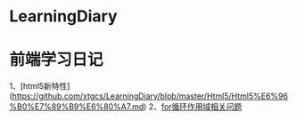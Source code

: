 # LearningDiary
# 前端学习日记
1、[html5新特性]
(https://github.com/xtgcs/LearningDiary/blob/master/Html5/Html5%E6%96%B0%E7%89%B9%E6%80%A7.md)
2、[for循环作用域相关问题](https://github.com/xtgcs/LearningDiary/blob/master/js%E4%BD%9C%E7%94%A8%E5%9F%9F%E7%9B%B8%E5%85%B3%E9%97%AE%E9%A2%98/JS%E4%B8%ADfor%E5%BE%AA%E7%8E%AF%E5%8F%98%E9%87%8F%E4%BD%9C%E7%94%A8%E5%9F%9F.md)
